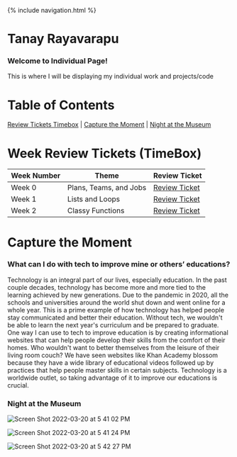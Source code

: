 {% include navigation.html %}

# Tanay Rayavarapu 

### Welcome to Individual Page!
This is where I will be displaying my individual work and projects/code

# Table of Contents
[Review Tickets Timebox](#week-review-tickets-timebox) |
[Capture the Moment](#capture-the-moment) |
[Night at the Museum](#night-at-the-museum) 

# Week Review Tickets (TimeBox)

Week Number | Theme | Review Ticket | 
----- | ----- | ----- | 
Week 0 | Plans, Teams, and Jobs | [Review Ticket](https://github.com/TANAY101405/TanayRayavarapu/issues/1#issue-1168806462) | 
Week 1 | Lists and Loops | [Review Ticket](https://github.com/TANAY101405/TanayRayavarapu/issues/2) | 
Week 2 | Classy Functions | [Review Ticket](https://github.com/TANAY101405/TanayRayavarapu/issues/8) | 

# Capture the Moment

### What can I do with tech to improve mine or others’ educations?

Technology is an integral part of our lives, especially education. In the past couple decades, technology has become more and more tied to the learning achieved by new generations. Due to the pandemic in 2020, all the schools and universities around the world shut down and went online for a whole year. This is a prime example of how technology has helped people stay communicated and better their education. Without tech, we wouldn't be able to learn the next year's curriculum and be prepared to graduate. One way I can use to tech to improve education is by creating informational websites that can help people develop their skills from the comfort of their homes. Who wouldn't want to better themselves from the leisure of their living room couch? We have seen websites like Khan Academy blossom because they have a wide library of educational videos followed up by practices that help people master skills in certain subjects. Technology is a worldwide outlet, so taking advantage of it to improve our educations is crucial.

### Night at the Museum 

![Screen Shot 2022-03-20 at 5 41 02 PM](https://user-images.githubusercontent.com/60719508/159193034-af6e9d20-6969-43ad-8818-9e70ed12634a.png)

![Screen Shot 2022-03-20 at 5 41 24 PM](https://user-images.githubusercontent.com/60719508/159193060-c2e019c0-c05e-415a-b99a-7f3fa5be16cb.png)

![Screen Shot 2022-03-20 at 5 42 27 PM](https://user-images.githubusercontent.com/60719508/159193104-72b6cd67-6639-4a8a-af5f-8ce9ca5a1933.png)

















